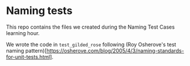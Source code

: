 # Naming tests

This repo contains the files we created during the Naming Test Cases learning hour.

We wrote the code in `test_gilded_rose` following (Roy Osherove's test naming pattern)[https://osherove.com/blog/2005/4/3/naming-standards-for-unit-tests.html]. 
